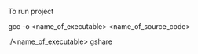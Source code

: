 To run project

gcc -o <name_of_executable> <name_of_source_code>

./<name_of_executable> gshare <GPB><RB><traceFile>
